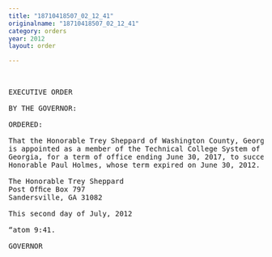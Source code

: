 ```yaml
---
title: "18710418507_02_12_41"
originalname: "18710418507_02_12_41"
category: orders
year: 2012
layout: order

---
```

<pre>
 

EXECUTIVE ORDER

BY THE GOVERNOR:

ORDERED:

That the Honorable Trey Sheppard of Washington County, Georgia,
is appointed as a member of the Technical College System of
Georgia, for a term of office ending June 30, 2017, to succeed the
Honorable Paul Holmes, whose term expired on June 30, 2012.

The Honorable Trey Sheppard
Post Ofﬁce Box 797
Sandersville, GA 31082

This second day of July, 2012

“atom 9:41.

GOVERNOR

</pre>
